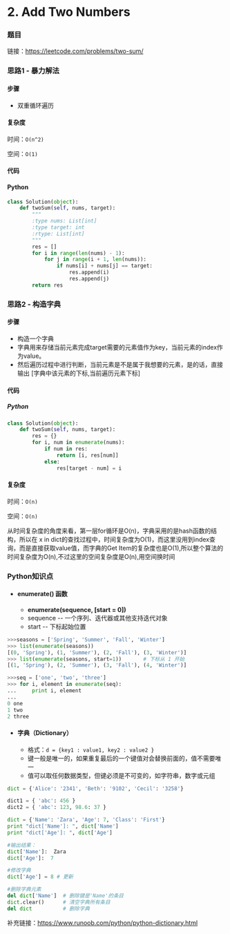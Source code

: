# 2. Add Two Numbers

### 题目

链接：https://leetcode.com/problems/two-sum/



### 思路1 - 暴力解法

#### 步骤

- 双重循环遍历



#### 复杂度

时间：```O(n^2)```

空间：```O(1)```



#### 代码

#### Python

``` python
class Solution(object):
    def twoSum(self, nums, target):
        """
        :type nums: List[int]
        :type target: int
        :rtype: List[int]
        """
        res = []
        for i in range(len(nums) - 1):
            for j in range(i + 1, len(nums)):
                if nums[i] + nums[j] == target:
                    res.append(i)
                    res.append(j)
        return res
```



### 思路2 - 构造字典

#### 步骤

- 构造一个字典
- 字典用来存储当前元素完成target需要的元素值作为key，当前元素的index作为value。
- 然后遍历过程中进行判断，当前元素是不是属于我想要的元素，是的话，直接输出 [字典中该元素的下标,当前遍历元素下标]



#### 代码

##### Python

``` python
class Solution(object):
    def twoSum(self, nums, target):
        res = {}
        for i, num in enumerate(nums):
            if num in res:
                return [i, res[num]]
            else:
                res[target - num] = i
```



#### 复杂度

时间：```O(n)```

空间：```O(n)```

从时间复杂度的角度来看，第一层for循环是O(n)，字典采用的是hash函数的结构，所以在 x in dict的查找过程中，时间复杂度为O(1)，而这里没用到index查询，而是直接获取value值，而字典的Get Item的复杂度也是O(1),所以整个算法的时间复杂度为O(n),不过这里的空间复杂度是O(n),用空间换时间



### Python知识点

- #### enumerate() 函数

  - **enumerate(sequence, [start = 0])**
  - sequence -- 一个序列、迭代器或其他支持迭代对象
  - start -- 下标起始位置

```python
>>>seasons = ['Spring', 'Summer', 'Fall', 'Winter']
>>> list(enumerate(seasons))
[(0, 'Spring'), (1, 'Summer'), (2, 'Fall'), (3, 'Winter')]
>>> list(enumerate(seasons, start=1))       # 下标从 1 开始
[(1, 'Spring'), (2, 'Summer'), (3, 'Fall'), (4, 'Winter')]
```

```python
>>>seq = ['one', 'two', 'three']
>>> for i, element in enumerate(seq):
...     print i, element
... 
0 one
1 two
2 three
```



- #### **字典（Dictionary）**

  - 格式：`d = {key1 : value1, key2 : value2 }`
  - 键一般是唯一的，如果重复最后的一个键值对会替换前面的，值不需要唯一
  - 值可以取任何数据类型，但键必须是不可变的，如字符串，数字或元组

```python
dict = {'Alice': '2341', 'Beth': '9102', 'Cecil': '3258'}

dict1 = { 'abc': 456 }
dict2 = { 'abc': 123, 98.6: 37 }
```

```python
dict = {'Name': 'Zara', 'Age': 7, 'Class': 'First'}
print "dict['Name']: ", dict['Name']
print "dict['Age']: ", dict['Age']

#输出结果：
dict['Name']:  Zara
dict['Age']:  7
```

```python
#修改字典
dict['Age'] = 8 # 更新

#删除字典元素
del dict['Name']  # 删除键是'Name'的条目
dict.clear()      # 清空字典所有条目
del dict          # 删除字典
```

补充链接：https://www.runoob.com/python/python-dictionary.html









